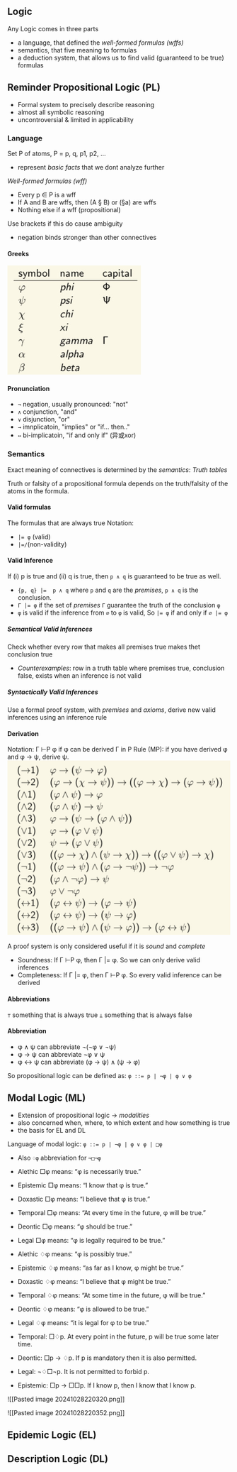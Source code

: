 ## Logic
Any Logic comes in three parts
- a language, that defined the *well-formed formulas (wffs)*
- semantics, that five meaning to formulas
- a deduction system, that allows us to find valid (guaranteed to be true) formulas

## Reminder Propositional Logic (PL)
- Formal system to precisely describe reasoning
- almost all symbolic reasoning
- uncontroversial & limited in applicability

### Language
Set P of atoms, P = p, q, p1, p2, ...
- represent *basic facts* that we dont analyze further

*Well-formed formulas (wff)*
- Every p ∈ P is a wff
- If A and B are wffs, then (A § B) or (§a) are wffs
- Nothing else if a wff (propositional)

Use brackets if this do cause ambiguity
- negation binds stronger than other connectives

#### Greeks
![](../img/IMG_1326.PNG)

#### Pronunciation
- `¬` negation, usually pronounced: "not"
- `∧` conjunction, "and"
- `∨` disjunction, "or"
- `→` imnplicatoin, "implies" or "if... then.."
- `↔` bi-implicatoin, "if and only if" (异或xor)

### Semantics
Exact meaning of connectives is determined by the *semantics*: *Truth tables*

Truth or falsity of a propositional formula depends on the truth/falsity of the atoms in the formula.

#### Valid formulas
The formulas that are always true
Notation: 
- `|= φ` (valid)
- `|=/`(non-validity)

#### Valid Inference
If (i) p is true and (ii) q is true, then `p ∧ q` is guaranteed to be true as well.
- `{p, q} |=  p ∧ q` where `p` and `q` are the *premises*, `p ∧ q` is the conclusion.
- `Γ |= φ` if the set of *premises* `Γ` guarantee the truth of the conclusion `φ`
- `φ` is valid if the inference from `∅` to `φ` is valid, So `|= φ` if and only if `∅ |= φ`

##### Semantical Valid Inferences
Check whether every row that makes all premises true makes thet conclusion true
- *Counterexamples*: row in a truth table where premises true, conclusion false, exists when an inference is not valid

##### Syntactically Valid Inferences
Use a formal proof system, with *premises* and *axioms*, derive new valid inferences using an inference rule

#### Derivation
Notation: Γ ⊢P φ if φ can be derived Γ in P
Rule (MP): if you have derived φ and φ → ψ, derive ψ.
![](../img/IMG_1328.PNG)

A proof system is only considered useful if it is *sound* and *complete*
- Soundness: If Γ ⊢P φ, then Γ |= φ. So we can only derive valid inferences
- Completeness: If Γ |= φ, then Γ ⊢P φ. So every valid inference can be derived

#### Abbreviations
`⊤` something that is always true
`⊥` something that is always false

#### Abbreviation
- φ ∧ ψ can abbreviate ¬(¬φ ∨ ¬ψ)
- φ → ψ can abbreviate ¬φ ∨ ψ
- φ ↔ ψ can abbreviate (φ → ψ) ∧ (ψ → φ)

So propositional logic can be defined as: `φ ::= p | ¬φ | φ ∨ φ`

## Modal Logic (ML)
- Extension of propositional logic -> *modalities*
- also concerned when, where, to which extent and how something is true
- the basis for EL and DL

Language of modal logic: `φ ::= p | ¬φ | φ ∨ φ | □φ  `
- Also `♢φ` abbreviation for `¬□¬φ`

- Alethic □φ means: “φ is necessarily true.”
- Epistemic □φ means: “I know that φ is true.”
- Doxastic □φ means: “I believe that φ is true.”
- Temporal □φ means: “At every time in the future, φ will be true.”
- Deontic □φ means: “φ should be true.”
- Legal □φ means: “φ is legally required to be true.”

- Alethic ♢φ means: “φ is possibly true.”
- Epistemic ♢φ means: “as far as I know, φ might be true.”
- Doxastic ♢φ means: “I believe that φ might be true.”
- Temporal ♢φ means: “At some time in the future, φ will be true.”
- Deontic ♢φ means: “φ is allowed to be true.”
- Legal ♢φ means: “it is legal for φ to be true.”

- Temporal: □♢p.
At every point in the future, p will be true some later time.
- Deontic: □p → ♢p.
If p is mandatory then it is also permitted.
- Legal: ¬♢□¬p.
It is not permitted to forbid p.
- Epistemic: □p → □□p.
If I know p, then I know that I know p.

![[Pasted image 20241028220320.png]]

![[Pasted image 20241028220352.png]]

## Epidemic Logic (EL)

## Description Logic (DL)
